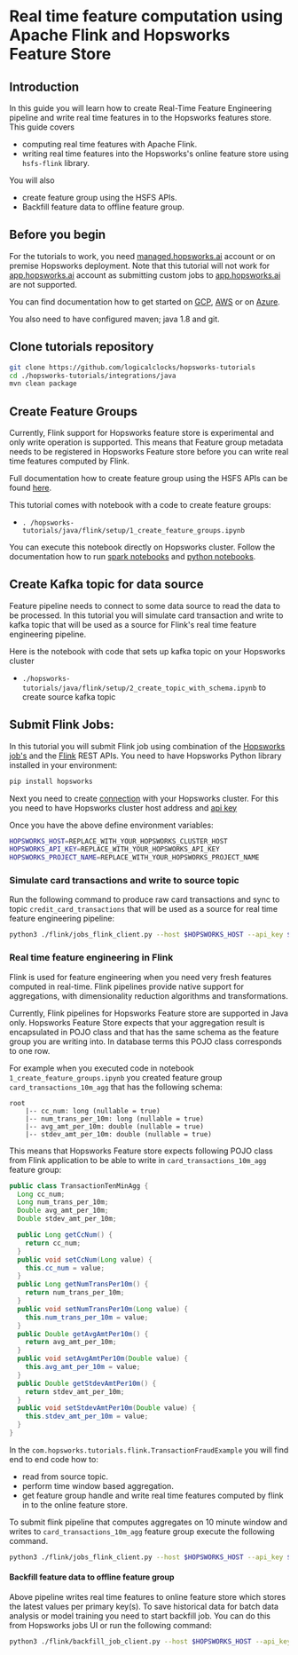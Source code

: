# Real time feature computation using Apache Flink and Hopsworks Feature Store

## Introduction
In this guide you will learn how to create Real-Time Feature Engineering pipeline and write real time features in to 
the Hopsworks features store. This guide covers

- computing real time features with Apache Flink. 
- writing real time features into the Hopsworks's online feature store using `hsfs-flink` library. 

You will also 
- create feature group using the HSFS APIs.
- Backfill feature data to offline feature group.

## Before you begin
For the tutorials to work, you need [managed.hopsworks.ai](https://managed.hopsworks.ai) account or on premise 
Hopsworks deployment. Note that this tutorial will not work for [app.hopsworks.ai](https://app.hopsworks.ai) account 
as submitting custom jobs to [app.hopsworks.ai](https://app.hopsworks.ai) are not supported. 

You can find documentation how to get started on [GCP](https://docs.hopsworks.ai/3.3/setup_installation/gcp/getting_started/),
[AWS](https://docs.hopsworks.ai/3.3/setup_installation/aws/getting_started/) or on [Azure](https://docs.hopsworks.ai/3.3/setup_installation/azure/getting_started/).

You also need to have configured maven; java 1.8 and git.

## Clone tutorials repository
```bash
git clone https://github.com/logicalclocks/hopsworks-tutorials
cd ./hopsworks-tutorials/integrations/java
mvn clean package
```

## Create Feature Groups
Currently, Flink support for Hopsworks feature store is experimental and only write operation is supported. This means 
that Feature group metadata needs to be registered in Hopsworks Feature store before you can write real time features computed 
by Flink.

Full documentation how to create feature group using the HSFS APIs can be found [here](https://docs.hopsworks.ai/3.3/user_guides/fs/feature_group/create/).

This tutorial comes with notebook with a code to create feature groups:
- `. /hopsworks-tutorials/java/flink/setup/1_create_feature_groups.ipynb`

You can execute this notebook directly on Hopsworks cluster. Follow the documentation how to run [spark notebooks](https://docs.hopsworks.ai/3.3/user_guides/projects/jupyter/spark_notebook/)
and [python notebooks](https://docs.hopsworks.ai/3.3/user_guides/projects/jupyter/python_notebook/).

## Create Kafka topic for data source
Feature pipeline needs to connect to some data source to read the data to be processed. In this tutorial you will 
simulate card transaction and write to kafka topic that will be used as a source for Flink's real time feature engineering pipeline.

Here is the notebook with code that sets up kafka topic on your Hopsworks cluster
- `./hopsworks-tutorials/java/flink/setup/2_create_topic_with_schema.ipynb` to create source kafka topic

## Submit Flink Jobs:
In this tutorial you will submit Flink job using combination of the [Hopsworks job's](https://docs.hopsworks.ai/hopsworks-api/3.3/generated/api/jobs/) and 
the [Flink](https://nightlies.apache.org/flink/flink-docs-release-1.17/docs/ops/rest_api/) REST APIs. You need to have Hopsworks Python library installed in your environment:

```bash
pip install hopsworks
```

Next you need to create [connection](https://docs.hopsworks.ai/hopsworks-api/3.3/generated/api/connection/) with 
your Hopsworks cluster. For this you need to have Hopsworks cluster host address and [api key](https://docs.hopsworks.ai/3.3/user_guides/projects/api_key/create_api_key/)

Once you have the above define environment variables: 

```bash
HOPSWORKS_HOST=REPLACE_WITH_YOUR_HOPSWORKS_CLUSTER_HOST
HOPSWORKS_API_KEY=REPLACE_WITH_YOUR_HOPSWORKS_API_KEY
HOPSWORKS_PROJECT_NAME=REPLACE_WITH_YOUR_HOPSWORKS_PROJECT_NAME
```

### Simulate card transactions and write to source topic
Run the following command to produce raw card transactions and sync to topic `credit_card_transactions` that will be 
used as a source for real time feature engineering pipeline: 

```bash
python3 ./flink/jobs_flink_client.py --host $HOPSWORKS_HOST --api_key $HOPSWORKS_API_KEY --project $HOPSWORKS_PROJECT_NAME --job transactionSource --jar ./flink/target/flink-3.4.0-SNAPSHOT.jar --main "com.hopsworks.tutorials.flink.fraud.SimProducer" --job_arguments "-topicName credit_card_transactions -batchSize 1 -parallelism 1"
```

### Real time feature engineering in Flink
Flink is used for feature engineering when you need very fresh features computed in real-time. Flink pipelines 
provide native support for aggregations, with dimensionality reduction algorithms and transformations.

Currently, Flink pipelines for Hopsworks Feature store are supported in Java only. Hopsworks Feature Store expects that 
your aggregation result is encapsulated in POJO class and that has the same schema as the feature group 
you are writing into. In database terms this POJO class corresponds to one row.

For example when you executed code in notebook `1_create_feature_groups.ipynb` you created feature group 
`card_transactions_10m_agg` that has the following schema: 

```
root
    |-- cc_num: long (nullable = true)
    |-- num_trans_per_10m: long (nullable = true)
    |-- avg_amt_per_10m: double (nullable = true)
    |-- stdev_amt_per_10m: double (nullable = true)
```

This means that Hopsworks Feature store expects following POJO class from Flink application to be able to write in `card_transactions_10m_agg`
feature group:

```java
public class TransactionTenMinAgg {
  Long cc_num;
  Long num_trans_per_10m;
  Double avg_amt_per_10m;
  Double stdev_amt_per_10m;

  public Long getCcNum() {
    return cc_num;
  }
  public void setCcNum(Long value) {
    this.cc_num = value;
  }
  public Long getNumTransPer10m() {
    return num_trans_per_10m;
  }
  public void setNumTransPer10m(Long value) {
    this.num_trans_per_10m = value;
  }
  public Double getAvgAmtPer10m() {
    return avg_amt_per_10m;
  }
  public void setAvgAmtPer10m(Double value) {
    this.avg_amt_per_10m = value;
  }
  public Double getStdevAmtPer10m() {
    return stdev_amt_per_10m;
  }
  public void setStdevAmtPer10m(Double value) {
    this.stdev_amt_per_10m = value;
  }
}
```

In the `com.hopsworks.tutorials.flink.TransactionFraudExample` you will find end to end code how to:
- read from source topic.
- perform time window based aggregation.
- get feature group handle and write real time features computed by flink in to the online feature store.  

To submit flink pipeline that computes aggregates on 10 minute window and writes to `card_transactions_10m_agg`
feature group execute the following command.

```bash
python3 ./flink/jobs_flink_client.py --host $HOPSWORKS_HOST --api_key $HOPSWORKS_API_KEY --project $HOPSWORKS_PROJECT_NAME --job transactionConsumer --jar ./flink/target/flink-3.4.0-SNAPSHOT.jar --main "com.hopsworks.tutorials.flink.TransactionFraudExample" --job_arguments "-featureGroupName card_transactions_10m_agg -featureGroupVersion 1 -sourceTopic credit_card_transactions -windowLength 10 -parallelism 1"
```

#### Backfill feature data to offline feature group
Above pipeline writes real time features to online feature store which stores the latest values per 
primary key(s). To save historical data for batch data analysis or model training you need to start backfill job.
You can do this from Hopsworks jobs UI or run the following command: 

```bash
python3 ./flink/backfill_job_client.py --host $HOPSWORKS_HOST --api_key $HOPSWORKS_API_KEY --project $HOPSWORKS_PROJECT_NAME --jobname card_transactions_10m_agg_1_offline_fg_backfill
```
